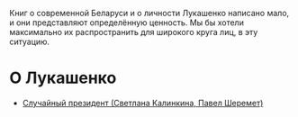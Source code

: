 Книг о современной Беларуси и о личности Лукашенко написано мало, и они представляют определённую ценность. Мы бы хотели максимально их распространить для широкого круга лиц, в эту ситуацию.

# О Лукашенко

- [Случайный президент (Светлана Калинкина, Павел Шеремет)](./haphazard-president)

